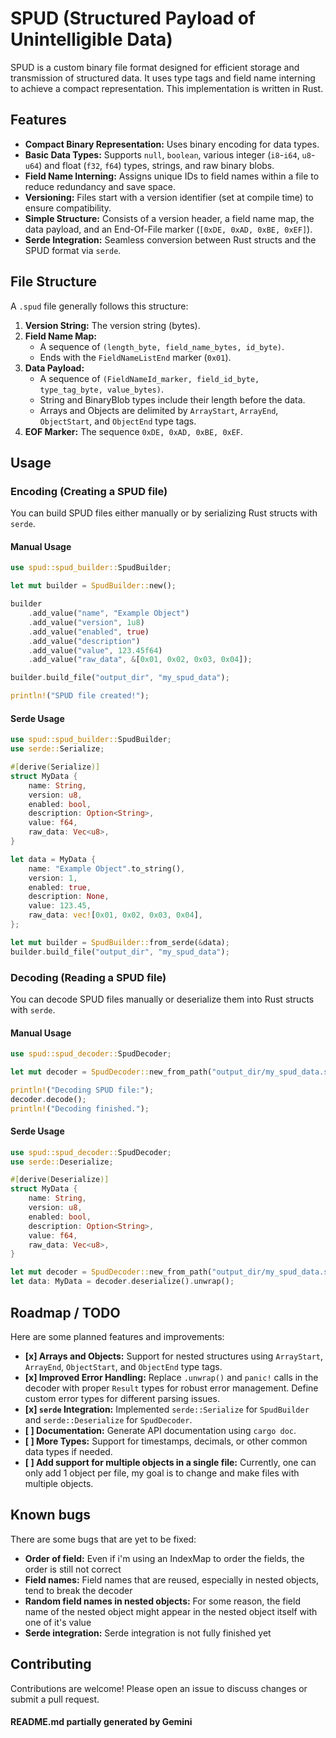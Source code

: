 
# SPUD (Structured Payload of Unintelligible Data)

SPUD is a custom binary file format designed for efficient storage and transmission of structured data. It uses type tags and field name interning to achieve a compact representation. This implementation is written in Rust.

## Features

* **Compact Binary Representation:** Uses binary encoding for data types.
* **Basic Data Types:** Supports `null`, `boolean`, various integer (`i8`-`i64`, `u8`-`u64`) and float (`f32`, `f64`) types, strings, and raw binary blobs.
* **Field Name Interning:** Assigns unique IDs to field names within a file to reduce redundancy and save space.
* **Versioning:** Files start with a version identifier (set at compile time) to ensure compatibility.
* **Simple Structure:** Consists of a version header, a field name map, the data payload, and an End-Of-File marker (`[0xDE, 0xAD, 0xBE, 0xEF]`).
* **Serde Integration:** Seamless conversion between Rust structs and the SPUD format via `serde`.

## File Structure

A `.spud` file generally follows this structure:

1.  **Version String:** The version string (bytes).
2.  **Field Name Map:**
    * A sequence of `(length_byte, field_name_bytes, id_byte)`.
    * Ends with the `FieldNameListEnd` marker (`0x01`).
3.  **Data Payload:**
    * A sequence of `(FieldNameId_marker, field_id_byte, type_tag_byte, value_bytes)`.
    * String and BinaryBlob types include their length before the data.
    * Arrays and Objects are delimited by `ArrayStart`, `ArrayEnd`, `ObjectStart`, and `ObjectEnd` type tags.
4.  **EOF Marker:** The sequence `0xDE, 0xAD, 0xBE, 0xEF`.

## Usage

### Encoding (Creating a SPUD file)

You can build SPUD files either manually or by serializing Rust structs with `serde`.

#### Manual Usage

```rust
use spud::spud_builder::SpudBuilder;

let mut builder = SpudBuilder::new();

builder
    .add_value("name", "Example Object")
    .add_value("version", 1u8)
    .add_value("enabled", true)
    .add_value("description")
    .add_value("value", 123.45f64)
    .add_value("raw_data", &[0x01, 0x02, 0x03, 0x04]);

builder.build_file("output_dir", "my_spud_data");

println!("SPUD file created!");
```

#### Serde Usage

```rust
use spud::spud_builder::SpudBuilder;
use serde::Serialize;

#[derive(Serialize)]
struct MyData {
    name: String,
    version: u8,
    enabled: bool,
    description: Option<String>,
    value: f64,
    raw_data: Vec<u8>,
}

let data = MyData {
    name: "Example Object".to_string(),
    version: 1,
    enabled: true,
    description: None,
    value: 123.45,
    raw_data: vec![0x01, 0x02, 0x03, 0x04],
};

let mut builder = SpudBuilder::from_serde(&data);
builder.build_file("output_dir", "my_spud_data");
```

### Decoding (Reading a SPUD file)

You can decode SPUD files manually or deserialize them into Rust structs with `serde`.

#### Manual Usage

```rust
use spud::spud_decoder::SpudDecoder;

let mut decoder = SpudDecoder::new_from_path("output_dir/my_spud_data.spud");

println!("Decoding SPUD file:");
decoder.decode();
println!("Decoding finished.");
```

#### Serde Usage

```rust
use spud::spud_decoder::SpudDecoder;
use serde::Deserialize;

#[derive(Deserialize)]
struct MyData {
    name: String,
    version: u8,
    enabled: bool,
    description: Option<String>,
    value: f64,
    raw_data: Vec<u8>,
}

let mut decoder = SpudDecoder::new_from_path("output_dir/my_spud_data.spud");
let data: MyData = decoder.deserialize().unwrap();
```

## Roadmap / TODO

Here are some planned features and improvements:

* **[x] Arrays and Objects:** Support for nested structures using `ArrayStart`, `ArrayEnd`, `ObjectStart`, and `ObjectEnd` type tags.
* **[x] Improved Error Handling:** Replace `.unwrap()` and `panic!` calls in the decoder with proper `Result` types for robust error management. Define custom error types for different parsing issues.
* **[x] `serde` Integration:** Implemented `serde::Serialize` for `SpudBuilder` and `serde::Deserialize` for `SpudDecoder`.
* **[ ] Documentation:** Generate API documentation using `cargo doc`.
* **[ ] More Types:** Support for timestamps, decimals, or other common data types if needed.
* **[ ] Add support for multiple objects in a single file:** Currently, one can only add 1 object per file, my goal is to change and make files with multiple objects.

## Known bugs

There are some bugs that are yet to be fixed:
 * **Order of field:** Even if i'm using an IndexMap to order the fields, the order is still not correct
 * **Field names:** Field names that are reused, especially in nested objects, tend to break the decoder
 * **Random field names in nested objects:** For some reason, the field name of the nested object might appear in the nested object itself with one of it's value
 * **Serde integration:** Serde integration is not fully finished yet

## Contributing

Contributions are welcome! Please open an issue to discuss changes or submit a pull request.

#### README.md partially generated by Gemini
